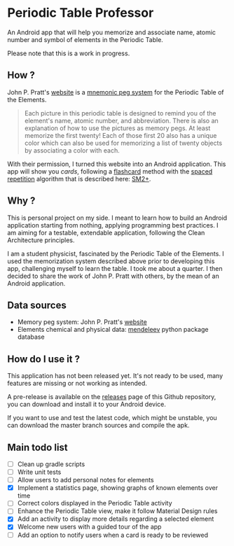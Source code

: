 # Periodic Table Professor

An Android app that will help you memorize and associate name, atomic number and
symbol of elements in the Periodic Table.

Please note that this is a work in progress.

## How ?

John P. Pratt's [website](http://www.johnpratt.com/atomic/periodic.html) is a
[mnemonic peg system](https://en.wikipedia.org/wiki/Mnemonic_peg_system) for the
Periodic Table of the Elements.

> Each picture in this periodic table is designed to remind you of the element's
> name, atomic number, and abbreviation. There is also an explanation of how to
> use the pictures as memory pegs. At least memorize the first twenty! Each of
> those first 20 also has a unique color which can also be used for memorizing a
> list of twenty objects by associating a color with each.

With their permission, I turned this website into an Android application. This
app will show you *cards*, following a [flashcard](https://en.wikipedia.org/wiki/Flashcard)
method with the [spaced repetition](https://en.wikipedia.org/wiki/Spaced_repetition)
algorithm that is described here: [SM2+](http://www.blueraja.com/blog/477/a-better-spaced-repetition-learning-algorithm-sm2).

## Why ?

This is personal project on my side. I meant to learn how to build an Android 
application starting from nothing, applying programming best practices. I am
aiming for a testable, extendable application, following the Clean Architecture
principles.

I am a student physicist, fascinated by the Periodic Table of the Elements. I
used the memorization system described above prior to developing this app,
challenging myself to learn the table. I took me about a quarter. I then decided
to share the work of John P. Pratt with others, by the mean of an Android
application.

## Data sources

- Memory peg system: John P. Pratt's [website](http://www.johnpratt.com/atomic/periodic.html)
- Elements chemical and physical data: [mendeleev](https://bitbucket.org/lukaszmentel/mendeleev/overview)
python package database

## How do I use it ?

This application has not been released yet. It's not ready to be used, many
features are missing or not working as intended.

A pre-release is available on the [releases](https://github.com/TiiXel/periodic-table-professor/releases)
page of this Github repository, you can download and install it to your Android
device.

If you want to use and test the latest code, which might be unstable, you can
download the master branch sources and compile the apk.

## Main todo list

- [ ] Clean up gradle scripts
- [ ] Write unit tests
- [ ] Allow users to add personal notes for elements
- [x] Implement a statistics page, showing graphs of known elements over time
- [ ] Correct colors displayed in the Periodic Table activity
- [ ] Enhance the Periodic Table view, make it follow Material Design rules
- [x] Add an activity to display more details regarding a selected element
- [x] Welcome new users with a guided tour of the app
- [ ] Add an option to notify users when a card is ready to be reviewed